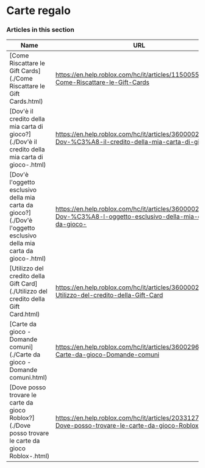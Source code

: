 # Carte regalo  
### Articles in this section
Name|URL
-|-
[Come Riscattare le Gift Cards](./Come Riscattare le Gift Cards.html) |https://en.help.roblox.com/hc/it/articles/115005566223-Come-Riscattare-le-Gift-Cards
[Dov'è il credito della mia carta di gioco?](./Dov'è il credito della mia carta di gioco-.html) |https://en.help.roblox.com/hc/it/articles/360000291806-Dov-%C3%A8-il-credito-della-mia-carta-di-gioco-
[Dov'è l'oggetto esclusivo della mia carta da gioco?](./Dov'è l'oggetto esclusivo della mia carta da gioco-.html) |https://en.help.roblox.com/hc/it/articles/360000230863-Dov-%C3%A8-l-oggetto-esclusivo-della-mia-carta-da-gioco-
[Utilizzo del credito della Gift Card](./Utilizzo del credito della Gift Card.html) |https://en.help.roblox.com/hc/it/articles/360000291786-Utilizzo-del-credito-della-Gift-Card
[Carte da gioco - Domande comuni](./Carte da gioco - Domande comuni.html) |https://en.help.roblox.com/hc/it/articles/360029697131-Carte-da-gioco-Domande-comuni
[Dove posso trovare le carte da gioco Roblox?](./Dove posso trovare le carte da gioco Roblox-.html) |https://en.help.roblox.com/hc/it/articles/203312720-Dove-posso-trovare-le-carte-da-gioco-Roblox-